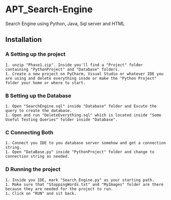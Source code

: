 # APT_Search-Engine
Search Engine using Python, Java, Sql server and HTML 

## Installation
### A Setting up the project
	1. unzip "Phase1.zip". Inside you'll find a "Project" folder containing "PythonProject" and "Database" folders.
	1. Create a new project on PyCharm, Visual Studio or whatever IDE you are using and delete everything insde or make the "Python Project" folder your home or where to start.

### B Setting up the Database
	1. Open "SearchEngine.sql" inside "Database" folder and Excute the query to create the database.
	1. Open and run "DeleteEverything.sql" which is located inside "Some Useful Testing Queries" folder inside "Database".

### C Connecting Both
	1. Connect you IDE to you database server somehow and get a connection string.
	1. Open "DataBase.py" inside "PythonProject" folder and change to connection string as needed.

### D Running the project
	1. Inside you IDE, mark "Search_Engine.py" as your starting path.
	1. Make sure that "StoppingWords.txt" and "MyImages" folder are there because they are needed for the project to run.
	1. Click on "RUN" and sit back.
